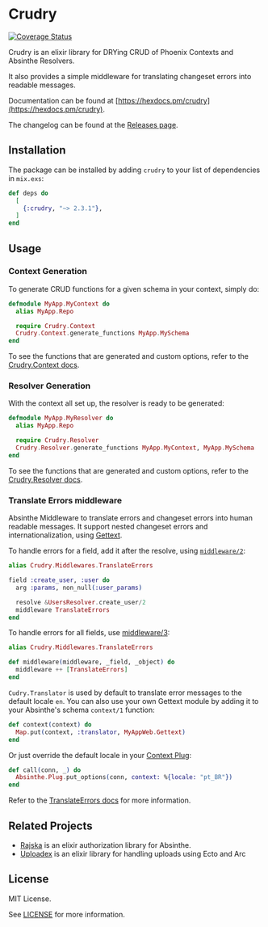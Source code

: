 # Crudry

[![Coverage Status](https://coveralls.io/repos/github/jungsoft/crudry/badge.svg?branch=master)](https://coveralls.io/github/jungsoft/crudry?branch=master)

Crudry is an elixir library for DRYing CRUD of Phoenix Contexts and Absinthe Resolvers.

It also provides a simple middleware for translating changeset errors into readable messages.

Documentation can be found at [https://hexdocs.pm/crudry](https://hexdocs.pm/crudry).

The changelog can be found at the [Releases page](https://github.com/jungsoft/crudry/releases).

## Installation

The package can be installed by adding `crudry` to your list of dependencies in `mix.exs`:

```elixir
def deps do
  [
    {:crudry, "~> 2.3.1"},
  ]
end
```

## Usage

### Context Generation

To generate CRUD functions for a given schema in your context, simply do:

```elixir
defmodule MyApp.MyContext do
  alias MyApp.Repo

  require Crudry.Context
  Crudry.Context.generate_functions MyApp.MySchema
end
```

To see the functions that are generated and custom options, refer to the [Crudry.Context docs](https://hexdocs.pm/crudry/Crudry.Context.html#module-usage).


### Resolver Generation

With the context all set up, the resolver is ready to be generated:

```elixir
defmodule MyApp.MyResolver do
  alias MyApp.Repo

  require Crudry.Resolver
  Crudry.Resolver.generate_functions MyApp.MyContext, MyApp.MySchema
end
```

To see the functions that are generated and custom options, refer to the [Crudry.Resolver docs](https://hexdocs.pm/crudry/Crudry.Resolver.html#module-usage).

### Translate Errors middleware

Absinthe Middleware to translate errors and changeset errors into human readable messages. It support nested changeset errors and internationalization, using [Gettext](https://github.com/elixir-lang/gettext).

To handle errors for a field, add it after the resolve, using [`middleware/2`](https://hexdocs.pm/absinthe/Absinthe.Middleware.html#module-the-middleware-2-macro):

```elixir
alias Crudry.Middlewares.TranslateErrors

field :create_user, :user do
  arg :params, non_null(:user_params)

  resolve &UsersResolver.create_user/2
  middleware TranslateErrors
end
```

To handle errors for all fields, use [middleware/3](https://hexdocs.pm/absinthe/Absinthe.Middleware.html#module-object-wide-authentication):

```elixir
alias Crudry.Middlewares.TranslateErrors

def middleware(middleware, _field, _object) do
  middleware ++ [TranslateErrors]
end
```

`Cudry.Translator` is used by default to translate error messages to the default locale `en`. You can also use your own Gettext module by adding it to your Absinthe's schema `context/1` function:

```elixir
def context(context) do
  Map.put(context, :translator, MyAppWeb.Gettext)
end
```

Or just override the default locale in your [Context Plug](https://hexdocs.pm/absinthe/context-and-authentication.html#context-and-plugs):

```elixir
def call(conn, _) do
  Absinthe.Plug.put_options(conn, context: %{locale: "pt_BR"})
end
```

Refer to the [TranslateErrors docs](https://hexdocs.pm/crudry/Crudry.Middlewares.TranslateErrors.html) for more information.

## Related Projects

* [Rajska](https://github.com/jungsoft/rajska) is an elixir authorization library for Absinthe.
* [Uploadex](https://github.com/jungsoft/uploadex) is an elixir library for handling uploads using Ecto and Arc

## License

MIT License.

See [LICENSE](./LICENSE) for more information.
